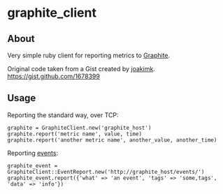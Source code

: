 # graphite_client #

## About ##

Very simple ruby client for reporting metrics to [Graphite](http://graphite.wikidot.com/).

Original code taken from a Gist created by [joakimk](https://github.com/joakimk).
https://gist.github.com/1678399


## Usage ##

Reporting the standard way, over TCP:

    graphite = GraphiteClient.new('graphite_host')
    graphite.report('metric name', value, time)
    graphite.report('another metric name', another_value, another_time)

Reporting [events](https://code.launchpad.net/~lucio.torre/graphite/add-events/+merge/69142):

    graphite_event = GraphiteClient::EventReport.new('http://graphite_host/events/')
    graphite_event.report({'what' => 'an event', 'tags' => 'some,tags', 'data' => 'info'})
